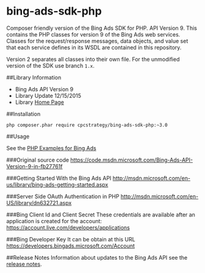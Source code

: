 bing-ads-sdk-php
================

Composer friendly version of the Bing Ads SDK for PHP. API Version 9. 
This contains the PHP classes for version 9 of the Bing Ads web services. Classes for the request/response messages, data objects, and value set that each service defines in its WSDL are contained in this repository.

Version 2 separates all classes into their own file. For the unmodified version of the SDK use branch `1.x`.


##Library Information

 - Bing Ads API Version 9
 - Library Update  12/15/2015
 - Library [Home Page](https://code.msdn.microsoft.com/Bing-Ads-API-Version-9-in-fb27761f)

##Installation
```shell
php composer.phar require cpcstrategy/bing-ads-sdk-php:~3.0
```

##Usage

See the [PHP Examples for Bing Ads](http://msdn.microsoft.com/en-US/library/jj966370.aspx) 

###Original source code
https://code.msdn.microsoft.com/Bing-Ads-API-Version-9-in-fb27761f

###Getting Started With the Bing Ads API
http://msdn.microsoft.com/en-us/library/bing-ads-getting-started.aspx

###Server Side OAuth Authentication in PHP
http://msdn.microsoft.com/en-US/library/dn632721.aspx

###Bing Client Id and Client Secret
These credentials are available after an application is created for the account: https://account.live.com/developers/applications

###Bing Developer Key
It can be obtain at this URL https://developers.bingads.microsoft.com/Account

##Release Notes
Information about updates to the Bing Ads API see the [release notes](http://msdn.microsoft.com/en-US/library/bing-ads-overview-release-notes%28v=msads.90%29.aspx). 

